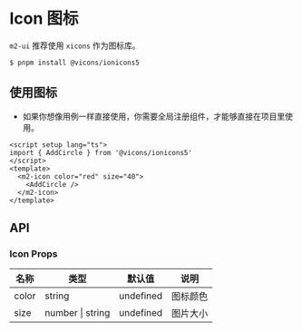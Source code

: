 # Icon 图标

`m2-ui` 推荐使用 `xicons` 作为图标库。

```
$ pnpm install @vicons/ionicons5
```

## 使用图标

- 如果你想像用例一样直接使用，你需要全局注册组件，才能够直接在项目里使用。

<script setup lang="ts">
import { AddCircle } from '@vicons/ionicons5'
</script>
<m2-icon color="red" size="40">
  <AddCircle/>
</m2-icon>

<m2-icon color="green" size="40">
  <AddCircle/>
</m2-icon>
<m2-icon color="blue" size="40">
  <AddCircle/>
</m2-icon>

<div>
    <m2-icon color="red" size="60">
        <AddCircle/>
    </m2-icon>
    <m2-icon color="green" size="60">
        <AddCircle/>
    </m2-icon>
    <m2-icon color="blue" size="60">
        <AddCircle/>
    </m2-icon>
</div>

```vue
<script setup lang="ts">
import { AddCircle } from '@vicons/ionicons5'
</script>
<template>
  <m2-icon color="red" size="40">
    <AddCircle />
  </m2-icon>
</template>
```

## API

### Icon Props

| 名称  | 类型             | 默认值    | 说明     |
| ----- | ---------------- | --------- | -------- |
| color | string           | undefined | 图标颜色 |
| size  | number \| string | undefined | 图片大小 |
